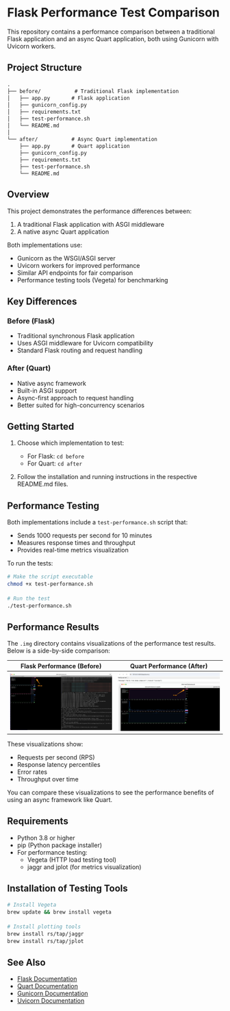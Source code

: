 # Flask Performance Test Comparison

This repository contains a performance comparison between a traditional Flask application and an async Quart application, both using Gunicorn with Uvicorn workers.

## Project Structure

```
.
├── before/           # Traditional Flask implementation
│   ├── app.py       # Flask application
│   ├── gunicorn_config.py
│   ├── requirements.txt
│   ├── test-performance.sh
│   └── README.md
│
└── after/           # Async Quart implementation
    ├── app.py       # Quart application
    ├── gunicorn_config.py
    ├── requirements.txt
    ├── test-performance.sh
    └── README.md
```

## Overview

This project demonstrates the performance differences between:
1. A traditional Flask application with ASGI middleware
2. A native async Quart application

Both implementations use:
- Gunicorn as the WSGI/ASGI server
- Uvicorn workers for improved performance
- Similar API endpoints for fair comparison
- Performance testing tools (Vegeta) for benchmarking

## Key Differences

### Before (Flask)
- Traditional synchronous Flask application
- Uses ASGI middleware for Uvicorn compatibility
- Standard Flask routing and request handling

### After (Quart)
- Native async framework
- Built-in ASGI support
- Async-first approach to request handling
- Better suited for high-concurrency scenarios

## Getting Started

1. Choose which implementation to test:
   - For Flask: `cd before`
   - For Quart: `cd after`

2. Follow the installation and running instructions in the respective README.md files.

## Performance Testing

Both implementations include a `test-performance.sh` script that:
- Sends 1000 requests per second for 10 minutes
- Measures response times and throughput
- Provides real-time metrics visualization

To run the tests:
```bash
# Make the script executable
chmod +x test-performance.sh

# Run the test
./test-performance.sh
```

## Performance Results

The `.img` directory contains visualizations of the performance test results. Below is a side-by-side comparison:

| Flask Performance (Before) | Quart Performance (After) |
|---------------------------|---------------------------|
| ![Flask Performance Results](.img/before.png) | ![Quart Performance Results](.img/after.png) |

These visualizations show:
- Requests per second (RPS)
- Response latency percentiles
- Error rates
- Throughput over time

You can compare these visualizations to see the performance benefits of using an async framework like Quart.

## Requirements

- Python 3.8 or higher
- pip (Python package installer)
- For performance testing:
  - Vegeta (HTTP load testing tool)
  - jaggr and jplot (for metrics visualization)

## Installation of Testing Tools

```bash
# Install Vegeta
brew update && brew install vegeta

# Install plotting tools
brew install rs/tap/jaggr
brew install rs/tap/jplot
```

## See Also

- [Flask Documentation](https://flask.palletsprojects.com/)
- [Quart Documentation](https://quart.palletsprojects.com/)
- [Gunicorn Documentation](https://docs.gunicorn.org/)
- [Uvicorn Documentation](https://www.uvicorn.org/) 
